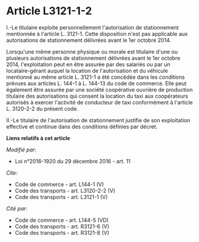 # Article L3121-1-2

I.-Le titulaire exploite personnellement l'autorisation de stationnement mentionnée à l'article L. 3121-1. Cette disposition
n'est pas applicable aux autorisations de stationnement délivrées avant le 1er octobre 2014. 

Lorsqu'une même personne physique ou morale est titulaire d'une ou plusieurs autorisations de stationnement délivrées avant
le 1er octobre 2014, l'exploitation peut en être assurée par des salariés ou par un locataire-gérant auquel la location de
l'autorisation et du véhicule mentionné au même article L. 3121-1 a été concédée dans les conditions prévues aux articles L.
144-1 à L. 144-13 du code de commerce. Elle peut également être assurée par une société coopérative ouvrière de production
titulaire des autorisations qui consent la location du taxi aux coopérateurs autorisés à exercer l'activité de conducteur de
taxi conformément à l'article L. 3120-2-2 du présent code. 

II.-Le titulaire de l'autorisation de stationnement justifie de son exploitation effective et continue dans des conditions
définies par décret.

**Liens relatifs à cet article**

_Modifié par_:

  - Loi n°2016-1920 du 29 décembre 2016 - art. 11

_Cite_:

  - Code de commerce - art. L144-1 (V)
  - Code des transports - art. L3120-2-2 (V)
  - Code des transports - art. L3121-1 (V)

_Cité par_:

  - Code de commerce - art. L144-5 (VD)
  - Code des transports - art. R3121-6 (V)
  - Code des transports - art. R3121-8 (V)
